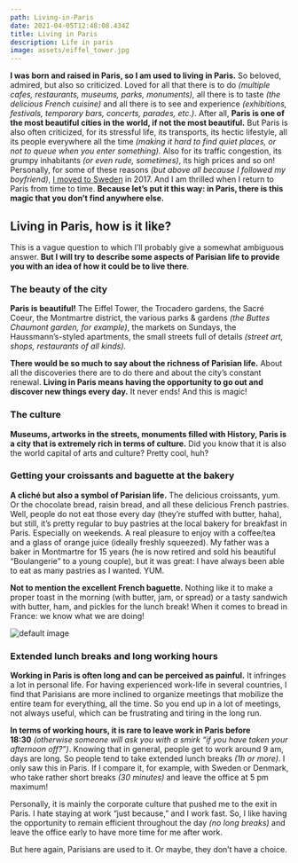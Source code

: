```yaml
---
path: Living-in-Paris
date: 2021-04-05T12:48:08.434Z
title: Living in Paris
description: Life in paris
image: assets/eiffel_tower.jpg
---
```





**I was born and raised in Paris, so I am used to living in Paris.** So beloved, admired, but also so criticized. Loved for all that there is to do *(multiple cafes, restaurants, museums, parks, monuments),* all there is to taste *(the delicious French cuisine)* and all there is to see and experience *(exhibitions, festivals, temporary bars, concerts, parades, etc.)*. After all, **Paris is one of the most beautiful cities in the world, if not the most beautiful.** But Paris is also often criticized, for its stressful life, its transports, its hectic lifestyle, all its people everywhere all the time *(making it hard to find quiet places, or not to queue when you enter something).* Also for its traffic congestion, its grumpy inhabitants *(or even rude, sometimes)*, its high prices and so on! Personally, for some of these reasons *(but above all because I followed my boyfriend)*, [I moved to Sweden](http://plumedaure.com/en/category/travel/sweden/) in 2017. And I am thrilled when I return to Paris from time to time. **Because let’s put it this way: in Paris, there is this magic that you don’t find anywhere else.**

## **Living in Paris, how is it like?**

This is a vague question to which I’ll probably give a somewhat ambiguous answer. **But I will try to describe some aspects of Parisian life to provide you with an idea of how it could be to live there**.

### **The beauty of the city**

**Paris is beautiful!** The Eiffel Tower, the Trocadero gardens, the Sacré Coeur, the Montmartre district, the various parks & gardens *(the Buttes Chaumont garden, for example)*, the markets on Sundays, the Haussmann’s-styled apartments, the small streets full of details *(street art, shops, restaurants of all kinds).*

**There would be so much to say about the richness of Parisian life.** About all the discoveries there are to do there and about the city’s constant renewal. **Living in Paris means having the opportunity to go out and discover new things every day.** It never ends! And this is magic!

### **The culture**

**Museums, artworks in the streets, monuments filled with History, Paris is a city that is extremely rich in terms of culture.** Did you know that it is also the world capital of arts and culture? Pretty cool, huh?

### **Getting your croissants and baguette at the bakery**

**A cliché but also a symbol of Parisian life.** The delicious croissants, yum. Or the chocolate bread, raisin bread, and all these delicious French pastries. Well, people do not eat those every day (they’re stuffed with butter, haha), but still, it’s pretty regular to buy pastries at the local bakery for breakfast in Paris. Especially on weekends. A real pleasure to enjoy with a coffee/tea and a glass of orange juice (ideally freshly squeezed). My father was a baker in Montmartre for 15 years (he is now retired and sold his beautiful “Boulangerie” to a young couple), but it was great: I have always been able to eat as many pastries as I wanted. YUM.

**Not to mention the excellent French baguette.** Nothing like it to make a proper toast in the morning (with butter, jam, or spread) or a tasty sandwich with butter, ham, and pickles for the lunch break! When it comes to bread in France: we know what we are doing!

![default image](assets/test.jpg "defalut Image")





### **Extended lunch breaks and long working hours**

**Working in Paris is often long and can be perceived as painful.** It infringes a lot in personal life. For having experienced work-life in several countries, I find that Parisians are more inclined to organize meetings that mobilize the entire team for everything, all the time. So you end up in a lot of meetings, not always useful, which can be frustrating and tiring in the long run.

**In terms of working hours, it is rare to leave work in Paris before 18:30** *(otherwise someone will ask you with a smirk “if you have taken your afternoon off?”)*. Knowing that in general, people get to work around 9 am, days are long. So people tend to take extended lunch breaks *(1h or more)*. I only saw this in Paris. If I compare it, for example, with Sweden or Denmark, who take rather short breaks *(30 minutes)* and leave the office at 5 pm maximum!

Personally, it is mainly the corporate culture that pushed me to the exit in Paris. I hate staying at work “just because,” and I work fast. So, I like having the opportunity to remain efficient throughout the day *(no long breaks)* and leave the office early to have more time for me after work.

But here again, Parisians are used to it. Or maybe, they don’t have a choice.